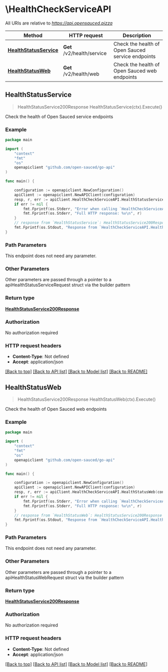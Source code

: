 # \HealthCheckServiceAPI

All URIs are relative to *https://api.opensauced.pizza*

Method | HTTP request | Description
------------- | ------------- | -------------
[**HealthStatusService**](HealthCheckServiceAPI.md#HealthStatusService) | **Get** /v2/health/service | Check the health of Open Sauced service endpoints
[**HealthStatusWeb**](HealthCheckServiceAPI.md#HealthStatusWeb) | **Get** /v2/health/web | Check the health of Open Sauced web endpoints



## HealthStatusService

> HealthStatusService200Response HealthStatusService(ctx).Execute()

Check the health of Open Sauced service endpoints

### Example

```go
package main

import (
    "context"
    "fmt"
    "os"
    openapiclient "github.com/open-sauced/go-api"
)

func main() {

    configuration := openapiclient.NewConfiguration()
    apiClient := openapiclient.NewAPIClient(configuration)
    resp, r, err := apiClient.HealthCheckServiceAPI.HealthStatusService(context.Background()).Execute()
    if err != nil {
        fmt.Fprintf(os.Stderr, "Error when calling `HealthCheckServiceAPI.HealthStatusService``: %v\n", err)
        fmt.Fprintf(os.Stderr, "Full HTTP response: %v\n", r)
    }
    // response from `HealthStatusService`: HealthStatusService200Response
    fmt.Fprintf(os.Stdout, "Response from `HealthCheckServiceAPI.HealthStatusService`: %v\n", resp)
}
```

### Path Parameters

This endpoint does not need any parameter.

### Other Parameters

Other parameters are passed through a pointer to a apiHealthStatusServiceRequest struct via the builder pattern


### Return type

[**HealthStatusService200Response**](HealthStatusService200Response.md)

### Authorization

No authorization required

### HTTP request headers

- **Content-Type**: Not defined
- **Accept**: application/json

[[Back to top]](#) [[Back to API list]](../README.md#documentation-for-api-endpoints)
[[Back to Model list]](../README.md#documentation-for-models)
[[Back to README]](../README.md)


## HealthStatusWeb

> HealthStatusService200Response HealthStatusWeb(ctx).Execute()

Check the health of Open Sauced web endpoints

### Example

```go
package main

import (
    "context"
    "fmt"
    "os"
    openapiclient "github.com/open-sauced/go-api"
)

func main() {

    configuration := openapiclient.NewConfiguration()
    apiClient := openapiclient.NewAPIClient(configuration)
    resp, r, err := apiClient.HealthCheckServiceAPI.HealthStatusWeb(context.Background()).Execute()
    if err != nil {
        fmt.Fprintf(os.Stderr, "Error when calling `HealthCheckServiceAPI.HealthStatusWeb``: %v\n", err)
        fmt.Fprintf(os.Stderr, "Full HTTP response: %v\n", r)
    }
    // response from `HealthStatusWeb`: HealthStatusService200Response
    fmt.Fprintf(os.Stdout, "Response from `HealthCheckServiceAPI.HealthStatusWeb`: %v\n", resp)
}
```

### Path Parameters

This endpoint does not need any parameter.

### Other Parameters

Other parameters are passed through a pointer to a apiHealthStatusWebRequest struct via the builder pattern


### Return type

[**HealthStatusService200Response**](HealthStatusService200Response.md)

### Authorization

No authorization required

### HTTP request headers

- **Content-Type**: Not defined
- **Accept**: application/json

[[Back to top]](#) [[Back to API list]](../README.md#documentation-for-api-endpoints)
[[Back to Model list]](../README.md#documentation-for-models)
[[Back to README]](../README.md)

